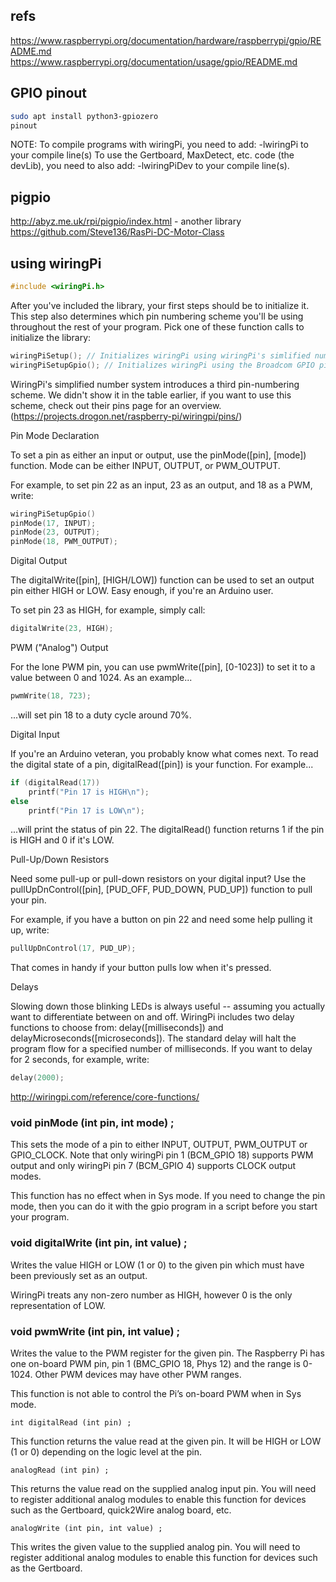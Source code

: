 ## refs
https://www.raspberrypi.org/documentation/hardware/raspberrypi/gpio/README.md
https://www.raspberrypi.org/documentation/usage/gpio/README.md

## GPIO pinout
```bash
sudo apt install python3-gpiozero
pinout
```

NOTE: To compile programs with wiringPi, you need to add:
    -lwiringPi
  to your compile line(s) To use the Gertboard, MaxDetect, etc.
  code (the devLib), you need to also add:
    -lwiringPiDev
  to your compile line(s).



## pigpio
http://abyz.me.uk/rpi/pigpio/index.html - another library
https://github.com/Steve136/RasPi-DC-Motor-Class

## using wiringPi
```c++
#include <wiringPi.h>
```

After you've included the library, your first steps should be to initialize it.
This step also determines which pin numbering scheme you'll be using throughout the rest of your program.
Pick one of these function calls to initialize the library:
```c++
wiringPiSetup(); // Initializes wiringPi using wiringPi's simlified number system.
wiringPiSetupGpio(); // Initializes wiringPi using the Broadcom GPIO pin numbers
```

WiringPi's simplified number system introduces a third pin-numbering scheme.
We didn't show it in the table earlier, if you want to use this scheme, check out their pins page for an overview.
(https://projects.drogon.net/raspberry-pi/wiringpi/pins/)

Pin Mode Declaration

To set a pin as either an input or output, use the pinMode([pin], [mode]) function.
Mode can be either INPUT, OUTPUT, or PWM_OUTPUT.

For example, to set pin 22 as an input, 23 as an output, and 18 as a PWM, write:
```c++
wiringPiSetupGpio()
pinMode(17, INPUT);
pinMode(23, OUTPUT);
pinMode(18, PWM_OUTPUT);
```

Digital Output

The digitalWrite([pin], [HIGH/LOW]) function can be used to set an output pin either HIGH or LOW.
Easy enough, if you're an Arduino user.

To set pin 23 as HIGH, for example, simply call:
```c++
digitalWrite(23, HIGH);
```

PWM ("Analog") Output

For the lone PWM pin, you can use pwmWrite([pin], [0-1023]) to set it to a value between 0 and 1024. As an example...
```c++
pwmWrite(18, 723);
```
...will set pin 18 to a duty cycle around 70%.

Digital Input

If you're an Arduino veteran, you probably know what comes next.
To read the digital state of a pin, digitalRead([pin]) is your function. For example...
```c++
if (digitalRead(17))
    printf("Pin 17 is HIGH\n");
else
    printf("Pin 17 is LOW\n");
```
...will print the status of pin 22. The digitalRead() function returns 1 if the pin is HIGH and 0 if it's LOW.

Pull-Up/Down Resistors

Need some pull-up or pull-down resistors on your digital input? Use the pullUpDnControl([pin], [PUD_OFF, PUD_DOWN, PUD_UP]) function to pull your pin.

For example, if you have a button on pin 22 and need some help pulling it up, write:
```c++
pullUpDnControl(17, PUD_UP);
```
That comes in handy if your button pulls low when it's pressed.

Delays

Slowing down those blinking LEDs is always useful -- assuming you actually want to differentiate between on and off.
WiringPi includes two delay functions to choose from: delay([milliseconds]) and delayMicroseconds([microseconds]).
The standard delay will halt the program flow for a specified number of milliseconds.
If you want to delay for 2 seconds, for example, write:
```c++
delay(2000);
```



http://wiringpi.com/reference/core-functions/


### void pinMode (int pin, int mode) ;

This sets the mode of a pin to either INPUT, OUTPUT, PWM_OUTPUT or GPIO_CLOCK.
Note that only wiringPi pin 1 (BCM_GPIO 18) supports PWM output and only wiringPi pin 7 (BCM_GPIO 4) supports CLOCK output modes.

This function has no effect when in Sys mode.
If you need to change the pin mode, then you can do it with the gpio program in a script before you start your program.


### void digitalWrite (int pin, int value) ;

Writes the value HIGH or LOW (1 or 0) to the given pin which must have been previously set as an output.

WiringPi treats any non-zero number as HIGH, however 0 is the only representation of LOW.

###  void pwmWrite (int pin, int value) ;

Writes the value to the PWM register for the given pin.
The Raspberry Pi has one on-board PWM pin, pin 1 (BMC_GPIO 18, Phys 12) and the range is 0-1024.
Other PWM devices may have other PWM ranges.

This function is not able to control the Pi’s on-board PWM when in Sys mode.



    int digitalRead (int pin) ;

This function returns the value read at the given pin. It will be HIGH or LOW (1 or 0) depending on the logic level at the pin.

    analogRead (int pin) ;

This returns the value read on the supplied analog input pin. You will need to register additional analog modules to enable this function for devices such as the Gertboard, quick2Wire analog board, etc.

    analogWrite (int pin, int value) ;

This writes the given value to the supplied analog pin. You will need to register additional analog modules to enable this function for devices such as the Gertboard.